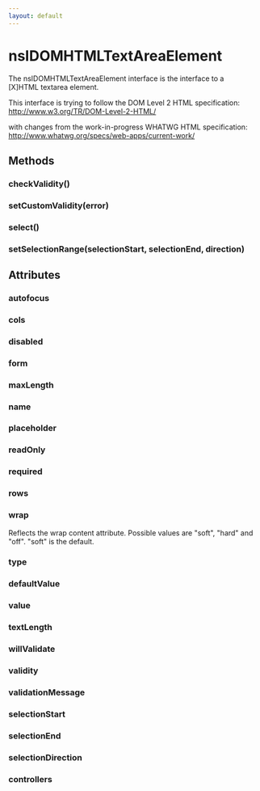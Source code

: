 ```yaml
---
layout: default
---
```


# nsIDOMHTMLTextAreaElement #
  
The nsIDOMHTMLTextAreaElement interface is the interface to a  
[X]HTML textarea element.  
  
This interface is trying to follow the DOM Level 2 HTML specification:  
http://www.w3.org/TR/DOM-Level-2-HTML/  
  
with changes from the work-in-progress WHATWG HTML specification:  
http://www.whatwg.org/specs/web-apps/current-work/  
  

## Methods ##

### checkValidity() ###

### setCustomValidity(error) ###

### select() ###

### setSelectionRange(selectionStart, selectionEnd, direction) ###

## Attributes ##

### autofocus ###

### cols ###

### disabled ###

### form ###

### maxLength ###

### name ###

### placeholder ###

### readOnly ###

### required ###

### rows ###

### wrap ###
  
Reflects the wrap content attribute. Possible values are "soft", "hard" and  
"off". "soft" is the default.  
  

### type ###

### defaultValue ###

### value ###

### textLength ###

### willValidate ###

### validity ###

### validationMessage ###

### selectionStart ###

### selectionEnd ###

### selectionDirection ###

### controllers ###
